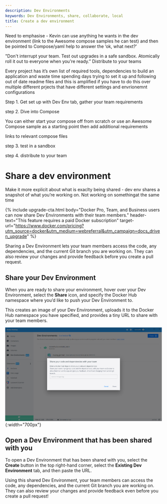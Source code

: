 ```yaml
---
description: Dev Environments
keywords: Dev Environments, share, collaborate, local
title: Create a dev environment
---
```


Need to emphasise - Kevin can use anything he wants in the dev environment (link to the Awesome compose samples he can test) and then be pointed to Compose/yaml help to answer the ‘ok, what next?’

"Don't interrupt your team. Test out upgrades in a safe sandbox. Atomically roll it out to everyone when you're ready.”
Distribute to your teams

Every project has it’s own list of required tools, dependencies to build an application and waste time spending days trying to set it up and following out of date readme files and this is amplified if you have to do this over multiple different prjects that have different settings and envrionemnt configurations

Step 1. Get set up with Dev Env tab, gather your team requirements

step 2. Dive into Compose

You can either start your compose off from scratch or use an Awesome Compose sample as a starting point  then add additional requirements 

links to relevant compose files 

step 3. test in a sandbox 

step 4. distribute to your team 



# Share a dev environment 


Make it more explicit about what is exaclty being shared - dev env shares a snapshot of what you’re working on. Not working on somethingat the same time


{% include upgrade-cta.html
  body="Docker Pro, Team, and Business users can now share Dev Environments with their team members."
  header-text="This feature requires a paid Docker subscription"
  target-url="https://www.docker.com/pricing?utm_source=docker&utm_medium=webreferral&utm_campaign=docs_driven_upgrade"
%}

Sharing a Dev Environment lets your team members access the code, any dependencies, and the current Git branch you are working on. They can also review your changes and provide feedback before you create a pull request.

## Share your Dev Environment

When you are ready to share your environment, hover over your Dev Environment, select the **Share** icon, and specify the Docker Hub namespace where you’d like to push your Dev Environment to.

This creates an image of your Dev Environment, uploads it to the Docker Hub namespace you have specified, and provides a tiny URL to share with your team members.

![Dev environment shared](../images/dev-share.PNG){:width="700px"}

## Open a Dev Environment that has been shared with you

To open a Dev Environment that has been shared with you, select the **Create** button in the top right-hand corner, select the **Existing Dev Environment** tab, and then paste the URL.

Using this shared Dev Environment, your team members can access the code, any dependencies, and the current Git branch you are working on. They can also review your changes and provide feedback even before you create a pull request!
